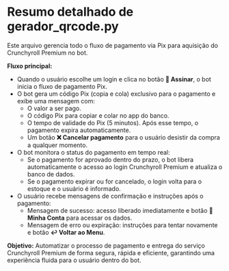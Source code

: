 # Resumo detalhado de gerador_qrcode.py

Este arquivo gerencia todo o fluxo de pagamento via Pix para aquisição do Crunchyroll Premium no bot.

**Fluxo principal:**
- Quando o usuário escolhe um login e clica no botão <b>💸 Assinar</b>, o bot inicia o fluxo de pagamento Pix.
- O bot gera um código Pix (copia e cola) exclusivo para o pagamento e exibe uma mensagem com:
    - O valor a ser pago.
    - O código Pix para copiar e colar no app do banco.
    - O tempo de validade do Pix (5 minutos). Após esse tempo, o pagamento expira automaticamente.
    - Um botão <b>❌ Cancelar pagamento</b> para o usuário desistir da compra a qualquer momento.
- O bot monitora o status do pagamento em tempo real:
    - Se o pagamento for aprovado dentro do prazo, o bot libera automaticamente o acesso ao login Crunchyroll Premium e atualiza o banco de dados.
    - Se o pagamento expirar ou for cancelado, o login volta para o estoque e o usuário é informado.
- O usuário recebe mensagens de confirmação e instruções após o pagamento:
    - Mensagem de sucesso: acesso liberado imediatamente e botão <b>👤 Minha Conta</b> para acessar os dados.
    - Mensagem de erro ou expiração: instruções para tentar novamente e botão <b>↩️ Voltar ao Menu</b>.

**Objetivo:**
Automatizar o processo de pagamento e entrega do serviço Crunchyroll Premium de forma segura, rápida e eficiente, garantindo uma experiência fluida para o usuário dentro do bot.
